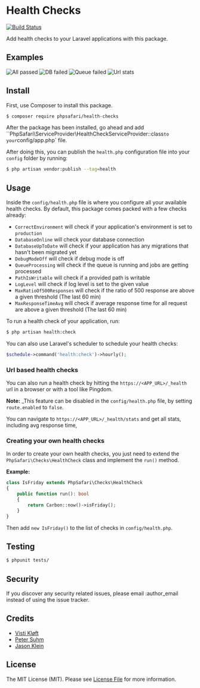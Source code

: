 # Health Checks
[![Build Status](https://travis-ci.org/phpsafari/health-checks.svg?branch=master)](https://travis-ci.org/phpsafari/health-checks)

Add health checks to your Laravel applications with this package.

## Examples

![All passed](/img/passed.png "Health checks via commandline")
![DB failed](/img/db-not-up-to-date.png "Database is not up-to-date")
![Queue failed](/img/queue-not-processing.png "Queue is not processing")
![Url stats](/img/health-stats.png "Health checks stats via URL")

## Install

First, use Composer to install this package.
```bash
$ composer require phpsafari/health-checks
```

After the package has been installed, go ahead and add ``PhpSafari\ServiceProvider\HealthCheckServiceProvider::class` to your `config/app.php` file.

After doing this, you can publish the `health.php` configuration file into your `config` folder by running:

```bash
$ php artisan vendor:publish --tag=health
```

## Usage

Inside the `config/health.php` file is where you configure all your available health checks. By default, this package comes packed with a few checks already:

* `CorrectEnvironment` will check if your application's environment is set to `production`
* `DatabaseOnline` will check your database connection
* `DatabaseUpToDate` will check if your application has any migrations that hasn't been migrated yet
* `DebugModeOff` will check if debug mode is off
* `QueueProcessing` will check if the queue is running and jobs are getting processed
* `PathIsWritable` will check if a provided path is writable
* `LogLevel` will check if log level is set to the given value
* `MaxRatioOf500Responses` will check if the ratio of 500 response are above a given threshold (The last 60 min)
* `MaxResponseTimeAvg` will check if average response time for all request are above a given threshold (The last 60 min)

To run a health check of your application, run:

```bash
$ php artisan health:check
```

You can also use Laravel's scheduler to schedule your health checks:

```php
$schedule->command('health:check')->hourly();
``` 

### Url based health checks

You can also run a health check by hitting the `https://<APP_URL>/_health` url in a browser or with a tool like Pingdom.

**Note:** _This feature can be disabled in the `config/health.php` file, by setting `route.enabled` to `false`.

You can navigate to `https://<APP_URL>/_health/stats` and get all stats, including avg response time,

### Creating your own health checks

In order to create your own health checks, you just need to extend the `PhpSafari\Checks\HealthCheck` class and implement the `run()` method.

**Example:**

```php
class IsFriday extends PhpSafari\Checks\HealthCheck
{
    public function run(): bool
    {
        return Carbon::now()->isFriday();
    }
}
```

Then add `new IsFriday()` to the list of checks in `config/health.php`.


## Testing

``` bash
$ phpunit tests/
```

## Security

If you discover any security related issues, please email :author_email instead of using the issue tracker.

## Credits

- [Visti Kløft](https://github.com/vistik)
- [Peter Suhm](https://github.com/petersuhm)
- [Jason Klein](https://github.com/jason-klein)

## License

The MIT License (MIT). Please see [License File](LICENSE.md) for more information.
